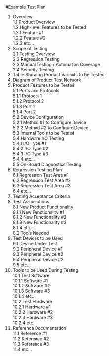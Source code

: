 #Example Test Plan
1. Overview  
 1.1 Product Overview  
 1.2 High-level Features to be Tested  
  1.2.1 Feature #1    
  1.2.2 Feature #2    
  1.2.3 etc...
2. Scope of Testing  
  2.1 Testing Overview  
  2.2 Regression Testing  
  2.3 Manual Testing / Automation Coverage  
  2.4 Security Testing
3. Table Showing Product Variants to be Tested
4. Diagram of Product Test Network
5. Product Features to be Tested  
  5.1 Ports and Protocols  
      5.1.1 Protocol 1  
      5.1.2 Protocol 2  
      5.1.3 Port 1  
      5.1.4 Port 2  
  5.2 Device Configuration  
  5.2.1 Method #1 to Configure Device  
  5.2.2 Method #2 to Configure Device  
  5.3 Internal Tools to be Tested  
  5.4 Hardware I/O Testing  
    5.4.1 I/O Type #1  
    5.4.2 I/O Type #2  
    5.4.3 I/O Type #3  
    5.4.4 etc...  
  5.5 On-Board Diagnostics Testing  
6. Regression Testing Plan  
  6.1 Regression Test Area #1  
  6.2 Regression Test Area #2  
  6.3 Regression Test Area #3  
  6.4 etc...
7. Testing Acceptance Criteria
8. Test Assumptions  
  8.1 New Product Functionality  
  8.1.1 New Functionality #1  
  8.1.2 New Functionality #2  
  8.1.3 New Functionality #3  
  8.1.4 etc...  
  8.2 Tools Needed  
9. Test Devices to be Used  
  9.1 Device Under Test  
  9.2 Peripheral Device #1  
  9.3 Peripheral Device #2  
  9.4 Peripheral Device #3  
  9.5 etc...
10. Tools to be Used During Testing  
  10.1 Test Software  
  10.1.1 Software #1  
  10.1.2 Software #2  
  10.1.3 Software #3  
  10.1.4 etc...  
  10.2 Test Hardware  
  10.2.1 Hardware #1  
  10.2.2 Hardware #2  
  10.2.3 Hardware #3  
  10.2.4 etc...  
11. Reference Documentation  
  11.1 Reference #1  
  11.2 Reference #2  
  11.3 Reference #3  
  11.4 etc...  
